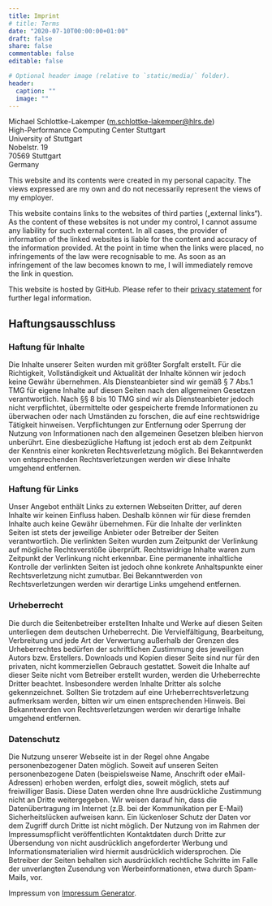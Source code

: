 ```yaml
---
title: Imprint
# title: Terms
date: "2020-07-10T00:00:00+01:00"
draft: false
share: false
commentable: false
editable: false

# Optional header image (relative to `static/media/` folder).
header:
  caption: ""
  image: ""
---
```


Michael Schlottke-Lakemper
([m.schlottke-lakemper@hlrs.de](mailto:m.schlottke-lakemper@hlrs.de))  
High-Performance Computing Center Stuttgart  
University of Stuttgart  
Nobelstr. 19  
70569 Stuttgart  
Germany

This website and its contents were created in my personal capacity. The views
expressed are my own and do not necessarily represent the views of my employer.

This website contains links to the websites of third parties („external links“).
As the content of these websites is not under my control, I cannot assume any
liability for such external content. In all cases, the provider of information
of the linked websites is liable for the content and accuracy of the information
provided. At the point in time when the links were placed, no infringements of
the law were recognisable to me. As soon as an infringement of the law becomes
known to me, I will immediately remove the link in question.

This website is hosted by GitHub. Please refer to their
[privacy statement](https://help.github.com/en/articles/github-privacy-statement)
for further legal information.

## Haftungsausschluss

### Haftung für Inhalte
Die Inhalte unserer Seiten wurden mit größter Sorgfalt erstellt. Für die
Richtigkeit, Vollständigkeit und Aktualität der Inhalte können wir jedoch keine
Gewähr übernehmen. Als Diensteanbieter sind wir gemäß § 7 Abs.1 TMG für eigene
Inhalte auf diesen Seiten nach den allgemeinen Gesetzen verantwortlich. Nach §§
8 bis 10 TMG sind wir als Diensteanbieter jedoch nicht verpflichtet,
übermittelte oder gespeicherte fremde Informationen zu überwachen oder nach
Umständen zu forschen, die auf eine rechtswidrige Tätigkeit hinweisen.
Verpflichtungen zur Entfernung oder Sperrung der Nutzung von Informationen
nach den allgemeinen Gesetzen bleiben hiervon unberührt. Eine diesbezügliche
Haftung ist jedoch erst ab dem Zeitpunkt der Kenntnis einer konkreten
Rechtsverletzung möglich. Bei Bekanntwerden von entsprechenden
Rechtsverletzungen werden wir diese Inhalte umgehend entfernen.

### Haftung für Links
Unser Angebot enthält Links zu externen Webseiten Dritter, auf deren Inhalte wir
keinen Einfluss haben. Deshalb können wir für diese fremden Inhalte auch keine
Gewähr übernehmen. Für die Inhalte der verlinkten Seiten ist stets der jeweilige
Anbieter oder Betreiber der Seiten verantwortlich. Die verlinkten Seiten wurden
zum Zeitpunkt der Verlinkung auf mögliche Rechtsverstöße überprüft.
Rechtswidrige Inhalte waren zum Zeitpunkt der Verlinkung nicht erkennbar. Eine
permanente inhaltliche Kontrolle der verlinkten Seiten ist jedoch ohne konkrete
Anhaltspunkte einer Rechtsverletzung nicht zumutbar. Bei Bekanntwerden von
Rechtsverletzungen werden wir derartige Links umgehend entfernen.

### Urheberrecht
Die durch die Seitenbetreiber erstellten Inhalte und Werke auf diesen Seiten
unterliegen dem deutschen Urheberrecht. Die Vervielfältigung, Bearbeitung,
Verbreitung und jede Art der Verwertung außerhalb der Grenzen des
Urheberrechtes bedürfen der schriftlichen Zustimmung des jeweiligen
Autors bzw. Erstellers. Downloads und Kopien dieser Seite sind nur
für den privaten, nicht kommerziellen Gebrauch gestattet. Soweit die
Inhalte auf dieser Seite nicht vom Betreiber erstellt wurden, werden
die Urheberrechte Dritter beachtet. Insbesondere werden Inhalte
Dritter als solche gekennzeichnet. Sollten Sie trotzdem auf eine
Urheberrechtsverletzung aufmerksam werden, bitten wir um einen
entsprechenden Hinweis. Bei Bekanntwerden von Rechtsverletzungen
werden wir derartige Inhalte umgehend entfernen.

### Datenschutz
Die Nutzung unserer Webseite ist in der Regel ohne Angabe personenbezogener
Daten möglich. Soweit auf unseren Seiten personenbezogene Daten (beispielsweise
Name, Anschrift oder eMail-Adressen) erhoben werden, erfolgt dies, soweit
möglich, stets auf freiwilliger Basis. Diese Daten werden ohne Ihre
ausdrückliche Zustimmung nicht an Dritte weitergegeben.  Wir weisen darauf hin,
dass die Datenübertragung im Internet (z.B. bei der Kommunikation per E-Mail)
Sicherheitslücken aufweisen kann. Ein lückenloser Schutz der Daten vor dem
Zugriff durch Dritte ist nicht möglich.  Der Nutzung von im Rahmen der
Impressumspflicht veröffentlichten Kontaktdaten durch Dritte zur Übersendung
von nicht ausdrücklich angeforderter Werbung und Informationsmaterialien wird
hiermit ausdrücklich widersprochen. Die Betreiber der Seiten behalten sich
ausdrücklich rechtliche Schritte im Falle der unverlangten Zusendung von
Werbeinformationen, etwa durch Spam-Mails, vor.

Impressum von [Impressum Generator](https://www.impressum-generator.de).

